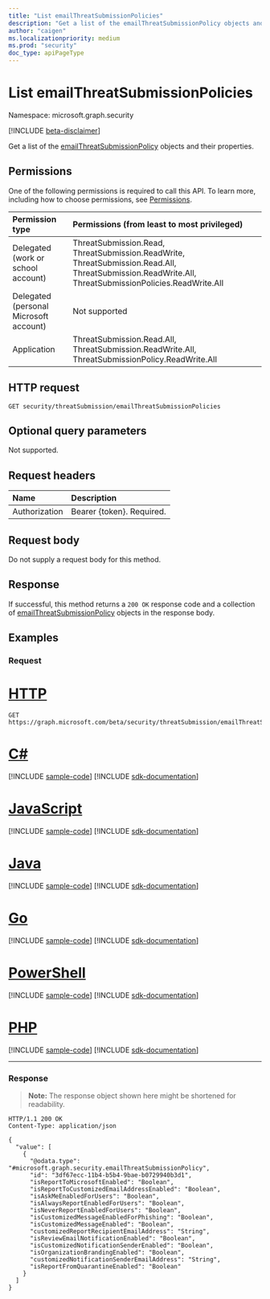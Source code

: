 ```yaml
---
title: "List emailThreatSubmissionPolicies"
description: "Get a list of the emailThreatSubmissionPolicy objects and their properties."
author: "caigen"
ms.localizationpriority: medium
ms.prod: "security"
doc_type: apiPageType
---
```


# List emailThreatSubmissionPolicies
Namespace: microsoft.graph.security

[!INCLUDE [beta-disclaimer](../../includes/beta-disclaimer.md)]

Get a list of the [emailThreatSubmissionPolicy](../resources/security-emailthreatsubmissionpolicy.md) objects and their properties.

## Permissions
One of the following permissions is required to call this API. To learn more, including how to choose permissions, see [Permissions](/graph/permissions-reference).

|Permission type|Permissions (from least to most privileged)|
|:---|:---|
|Delegated (work or school account)|ThreatSubmission.Read, ThreatSubmission.ReadWrite, ThreatSubmission.Read.All, ThreatSubmission.ReadWrite.All, ThreatSubmissionPolicies.ReadWrite.All|
|Delegated (personal Microsoft account)|Not supported|
|Application|ThreatSubmission.Read.All, ThreatSubmission.ReadWrite.All, ThreatSubmissionPolicy.ReadWrite.All|

## HTTP request

<!-- {
  "blockType": "ignored"
}
-->
``` http
GET security/threatSubmission/emailThreatSubmissionPolicies
```

## Optional query parameters
Not supported.

## Request headers
|Name|Description|
|:---|:---|
|Authorization|Bearer {token}. Required.|

## Request body
Do not supply a request body for this method.

## Response

If successful, this method returns a `200 OK` response code and a collection of [emailThreatSubmissionPolicy](../resources/security-emailthreatsubmissionpolicy.md) objects in the response body.

## Examples

### Request

# [HTTP](#tab/http)
<!-- {
  "blockType": "request",
  "name": "list_emailthreatsubmissionpolicy"
}
-->
``` http
GET https://graph.microsoft.com/beta/security/threatSubmission/emailThreatSubmissionPolicies
```

# [C#](#tab/csharp)
[!INCLUDE [sample-code](../includes/snippets/csharp/list-emailthreatsubmissionpolicy-csharp-snippets.md)]
[!INCLUDE [sdk-documentation](../includes/snippets/snippets-sdk-documentation-link.md)]

# [JavaScript](#tab/javascript)
[!INCLUDE [sample-code](../includes/snippets/javascript/list-emailthreatsubmissionpolicy-javascript-snippets.md)]
[!INCLUDE [sdk-documentation](../includes/snippets/snippets-sdk-documentation-link.md)]

# [Java](#tab/java)
[!INCLUDE [sample-code](../includes/snippets/java/list-emailthreatsubmissionpolicy-java-snippets.md)]
[!INCLUDE [sdk-documentation](../includes/snippets/snippets-sdk-documentation-link.md)]

# [Go](#tab/go)
[!INCLUDE [sample-code](../includes/snippets/go/list-emailthreatsubmissionpolicy-go-snippets.md)]
[!INCLUDE [sdk-documentation](../includes/snippets/snippets-sdk-documentation-link.md)]

# [PowerShell](#tab/powershell)
[!INCLUDE [sample-code](../includes/snippets/powershell/list-emailthreatsubmissionpolicy-powershell-snippets.md)]
[!INCLUDE [sdk-documentation](../includes/snippets/snippets-sdk-documentation-link.md)]

# [PHP](#tab/php)
[!INCLUDE [sample-code](../includes/snippets/php/list-emailthreatsubmissionpolicy-php-snippets.md)]
[!INCLUDE [sdk-documentation](../includes/snippets/snippets-sdk-documentation-link.md)]

---



### Response
>**Note:** The response object shown here might be shortened for readability.
<!-- {
  "blockType": "response",
  "truncated": true,
  "@odata.type": "Collection(microsoft.graph.security.emailThreatSubmissionPolicy)"
}
-->
``` http
HTTP/1.1 200 OK
Content-Type: application/json

{
  "value": [
    {
      "@odata.type": "#microsoft.graph.security.emailThreatSubmissionPolicy",
      "id": "3df67ecc-11b4-b5b4-9bae-b0729940b3d1",
      "isReportToMicrosoftEnabled": "Boolean",
      "isReportToCustomizedEmailAddressEnabled": "Boolean",
      "isAskMeEnabledForUsers": "Boolean",
      "isAlwaysReportEnabledForUsers": "Boolean",
      "isNeverReportEnabledForUsers": "Boolean",
      "isCustomizedMessageEnabledForPhishing": "Boolean",
      "isCustomizedMessageEnabled": "Boolean",
      "customizedReportRecipientEmailAddress": "String",
      "isReviewEmailNotificationEnabled": "Boolean",
      "isCustomizedNotificationSenderEnabled": "Boolean",
      "isOrganizationBrandingEnabled": "Boolean",
      "customizedNotificationSenderEmailAddress": "String",
      "isReportFromQuarantineEnabled": "Boolean"
    }
  ]
}
```

